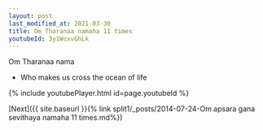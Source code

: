 ```yaml
---
layout: post
last_modified_at: 2021-03-30
title: Om Tharanaa namaha 11 times
youtubeId: 3y1WcxvGhLk
---
```

 
 
Om Tharanaa nama 
 
 -  Who makes us cross the ocean of life 
 
  
 
  
 
 
 
 
 
 


{% include youtubePlayer.html id=page.youtubeId %}
 
[Next]({{ site.baseurl }}{% link  split1/_posts/2014-07-24-Om apsara gana sevithaya namaha 11 times.md%})
 
